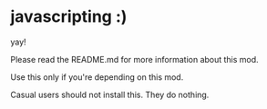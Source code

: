 # javascripting :) 
yay!

Please read the README.md for more information about this mod.

Use this only if you're depending on this mod. 

Casual users should not install this. They do nothing.
